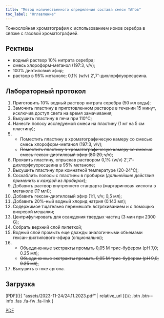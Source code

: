 ```yaml
---
title: "Метод количественного определения состава смеси ТАГов"
toc_label: "Оглавление"
---
```


Тонкослойная хроматография с использованием ионов серебра в связке с газовой хроматографией.

## Рективы

- водный раствор 10% нитрата серебра;
- смесь хлороформ-метанол (197:3, v/v);
- 100% диэтиловый эфир;
- раствор в 95% метаноле; 0,1% (w/v) 2',7'-дихлорфлуоресцеина.

## Лабораторный протокол

1. Приготовить 10% водный раствор нитрата серебра (50 мл воды);
2. Замочить пластину в приготовленном растворе в течении 15 минут, исключив доступ света на время замачивания;
3. Высушить пластину в печи при 110°C;
4. Нанести полосу исследуемой смеси на пластину (1 мг на 5 см пластину);
5. - Поместить пластину в хроматографичесую камеру со смесью смесь хлороформ-метанол (197:3, v/v);
   - ~~Поместить пластину в хроматографичесую камеру со смесью смесь гексан-диэтиловый эфир (80:20, v/v)~~;
6. Проявить пластину, опрыскав раствором 0,1% (w/v) 2',7'-дихлорфлуоресцеина в 95% метаноле;
7. Высушить пластину при комнатной температуре (20-24°C);
8. Соскаблить полосы с пластины в пробирки (*дальнейшие действия применить к каждой из пробирок*);
9. Добавить раствор внутреннего стандарта (маргариновая кислота в метаноле (1? мл));
10. Добавить гексан-диэтиловый эфир (1:1, v/v; 0,5 мл);
11. Добавить 20%-ный водный хлорид натрия (0.143 мл);
12. Содержимое тщательно перемешать встряхиванием и с помощью вихревой мешалки;
13. Центрифугировать для осаждения твердых частиц (3 мин при 2300 G);
14. Собрать верхний слой пипеткой;
15. Водный слой промыть еще дважды аналогичными объемами гексан-диэтилового-эфира (опционально);
16. - Объединенные экстракты промыть 0,05 М трис-буфером (pH 7,0; 0.25 мл);
    - ~~Объединенные экстракты промыть 0,05 М трис-буфером (pH 9,0; 0.25 мл)~~;
17. Высушить в токе аргона.

## Загрузка

[PDF]({{ "assets/2023-11-24/24.11.2023.pdf" | relative_url }}){: .btn .btn--info .fas .fa-fw .fa-link }

<a href="{{ assets/2023-11-24/24.11.2023.pdf | relative_url }}"><i class="fas fa-fw fa-link"></i>PDF</a>